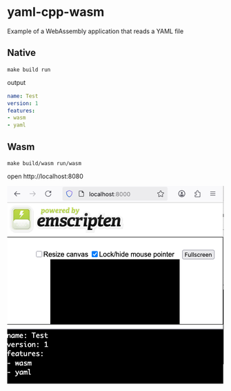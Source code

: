 # yaml-cpp-wasm

Example of a WebAssembly application that reads a YAML file

## Native
```shell
make build run
```
output
```yaml
name: Test
version: 1
features:
- wasm
- yaml
```

## Wasm
```shell
make build/wasm run/wasm
```
open http://localhost:8080

![browser](image.png)
